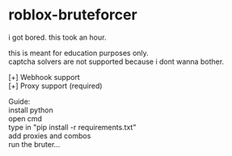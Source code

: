 # roblox-bruteforcer
i got bored. this took an hour.

this is meant for education purposes only. <br>
captcha solvers are not supported because i dont wanna bother.

[+] Webhook support <br>
[+] Proxy support (required)

Guide: <br>
install python <br>
open cmd <br>
type in "pip install -r requirements.txt" <br>
add proxies and combos <br>
run the bruter... <br>
